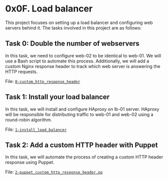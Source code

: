 # 0x0F. Load balancer
This project focuses on setting up a load balancer and configuring web servers behind it. The tasks involved in this project are as follows:

## Task 0: Double the number of webservers
In this task, we need to configure web-02 to be identical to web-01. We will use a Bash script to automate this process. Additionally, we will add a custom Nginx response header to track which web server is answering the HTTP requests.

File: [`0-custom_http_response_header`](./0-custom_http_response_header)

## Task 1: Install your load balancer
In this task, we will install and configure HAproxy on lb-01 server. HAproxy will be responsible for distributing traffic to web-01 and web-02 using a round-robin algorithm.

File: [`1-install_load_balancer`](./1-install_load_balancer)

## Task 2: Add a custom HTTP header with Puppet
In this task, we will automate the process of creating a custom HTTP header response using Puppet.

File: [`2-puppet_custom_http_response_header.pp`](./2-puppet_custom_http_response_header.pp)